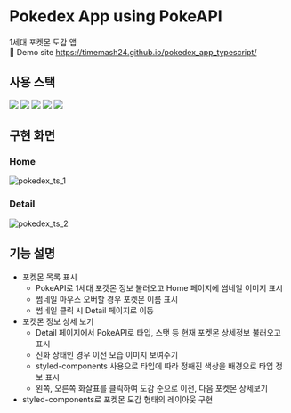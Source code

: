 # Pokedex App using PokeAPI
1세대 포켓몬 도감 앱
<br/>🔗 Demo site https://timemash24.github.io/pokedex_app_typescript/

## 사용 스택
<img src="https://img.shields.io/badge/TypeScript 4.8.4-3178C6?style=for-the-badge&logo=TypeScript&logoColor=white"/> <img src="https://img.shields.io/badge/React 18.2.0-61DAFB?style=for-the-badge&logo=react&logoColor=black"/> <img src="https://img.shields.io/badge/HTML5-E34F26?style=for-the-badge&logo=html5&logoColor=white"/> <img src="https://img.shields.io/badge/CSS3-1572B6?style=for-the-badge&logo=css3&logoColor=white"/> <img src="https://img.shields.io/badge/styled components 5.3.6-DB7093?style=for-the-badge&logo=StyledComponents&logoColor=white"/>

## 구현 화면
### Home
![pokedex_ts_1](https://user-images.githubusercontent.com/56548122/198931779-1e2c23bf-9002-443d-8c1e-3c97a7a6248b.PNG)

### Detail
![pokedex_ts_2](https://user-images.githubusercontent.com/56548122/198931792-94269d8f-88e1-4907-af0d-8cd3188b5980.PNG)

## 기능 설명
- 포켓몬 목록 표시
  - PokeAPI로 1세대 포켓몬 정보 불러오고 Home 페이지에 썸네일 이미지 표시
  - 썸네일 마우스 오버할 경우 포켓몬 이름 표시
  - 썸네일 클릭 시 Detail 페이지로 이동
- 포켓몬 정보 상세 보기
  - Detail 페이지에서 PokeAPI로 타입, 스탯 등 현재 포켓몬 상세정보 불러오고 표시
  - 진화 상태인 경우 이전 모습 이미지 보여주기
  - styled-components 사용으로 타입에 따라 정해진 색상을 배경으로 타입 정보 표시
  - 왼쪽, 오른쪽 화살표를 클릭하여 도감 순으로 이전, 다음 포켓몬 상세보기
- styled-components로 포켓몬 도감 형태의 레이아웃 구현
